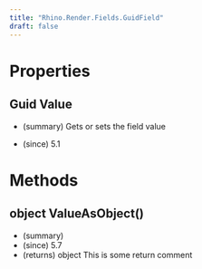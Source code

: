 ```yaml
---
title: "Rhino.Render.Fields.GuidField"
draft: false
---
```


# Properties
## Guid Value
- (summary) 
     Gets or sets the field value
     
- (since) 5.1
# Methods
## object ValueAsObject()
- (summary) 
- (since) 5.7
- (returns) object This is some return comment
